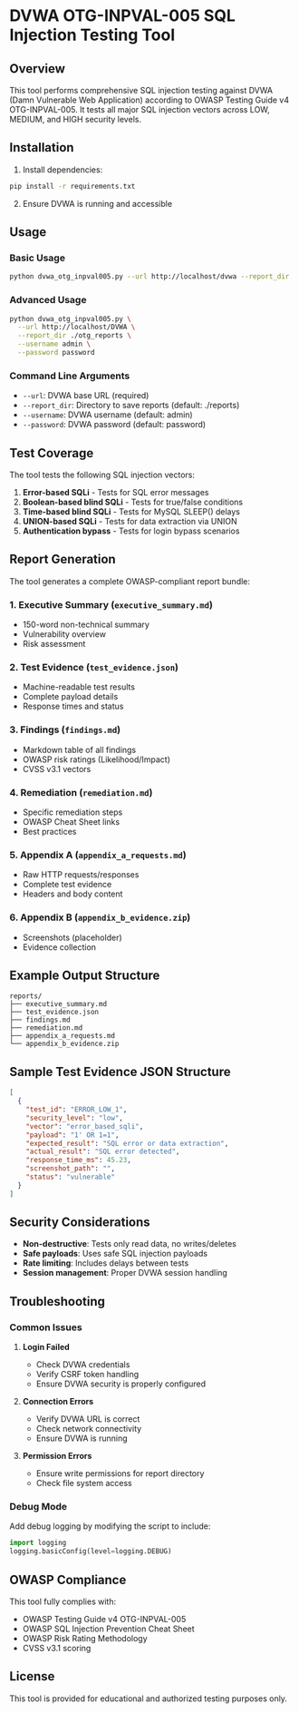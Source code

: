 # DVWA OTG-INPVAL-005 SQL Injection Testing Tool

## Overview
This tool performs comprehensive SQL injection testing against DVWA (Damn Vulnerable Web Application) according to OWASP Testing Guide v4 OTG-INPVAL-005. It tests all major SQL injection vectors across LOW, MEDIUM, and HIGH security levels.

## Installation

1. Install dependencies:
```bash
pip install -r requirements.txt
```

2. Ensure DVWA is running and accessible

## Usage

### Basic Usage
```bash
python dvwa_otg_inpval005.py --url http://localhost/dvwa --report_dir ./reports
```

### Advanced Usage
```bash
python dvwa_otg_inpval005.py \
  --url http://localhost/DVWA \
  --report_dir ./otg_reports \
  --username admin \
  --password password
```

### Command Line Arguments
- `--url`: DVWA base URL (required)
- `--report_dir`: Directory to save reports (default: ./reports)
- `--username`: DVWA username (default: admin)
- `--password`: DVWA password (default: password)

## Test Coverage

The tool tests the following SQL injection vectors:

1. **Error-based SQLi** - Tests for SQL error messages
2. **Boolean-based blind SQLi** - Tests for true/false conditions
3. **Time-based blind SQLi** - Tests for MySQL SLEEP() delays
4. **UNION-based SQLi** - Tests for data extraction via UNION
5. **Authentication bypass** - Tests for login bypass scenarios

## Report Generation

The tool generates a complete OWASP-compliant report bundle:

### 1. Executive Summary (`executive_summary.md`)
- 150-word non-technical summary
- Vulnerability overview
- Risk assessment

### 2. Test Evidence (`test_evidence.json`)
- Machine-readable test results
- Complete payload details
- Response times and status

### 3. Findings (`findings.md`)
- Markdown table of all findings
- OWASP risk ratings (Likelihood/Impact)
- CVSS v3.1 vectors

### 4. Remediation (`remediation.md`)
- Specific remediation steps
- OWASP Cheat Sheet links
- Best practices

### 5. Appendix A (`appendix_a_requests.md`)
- Raw HTTP requests/responses
- Complete test evidence
- Headers and body content

### 6. Appendix B (`appendix_b_evidence.zip`)
- Screenshots (placeholder)
- Evidence collection

## Example Output Structure

```
reports/
├── executive_summary.md
├── test_evidence.json
├── findings.md
├── remediation.md
├── appendix_a_requests.md
└── appendix_b_evidence.zip
```

## Sample Test Evidence JSON Structure

```json
[
  {
    "test_id": "ERROR_LOW_1",
    "security_level": "low",
    "vector": "error_based_sqli",
    "payload": "1' OR 1=1",
    "expected_result": "SQL error or data extraction",
    "actual_result": "SQL error detected",
    "response_time_ms": 45.23,
    "screenshot_path": "",
    "status": "vulnerable"
  }
]
```

## Security Considerations

- **Non-destructive**: Tests only read data, no writes/deletes
- **Safe payloads**: Uses safe SQL injection payloads
- **Rate limiting**: Includes delays between tests
- **Session management**: Proper DVWA session handling

## Troubleshooting

### Common Issues

1. **Login Failed**
   - Check DVWA credentials
   - Verify CSRF token handling
   - Ensure DVWA security is properly configured

2. **Connection Errors**
   - Verify DVWA URL is correct
   - Check network connectivity
   - Ensure DVWA is running

3. **Permission Errors**
   - Ensure write permissions for report directory
   - Check file system access

### Debug Mode
Add debug logging by modifying the script to include:
```python
import logging
logging.basicConfig(level=logging.DEBUG)
```

## OWASP Compliance

This tool fully complies with:
- OWASP Testing Guide v4 OTG-INPVAL-005
- OWASP SQL Injection Prevention Cheat Sheet
- OWASP Risk Rating Methodology
- CVSS v3.1 scoring

## License

This tool is provided for educational and authorized testing purposes only.